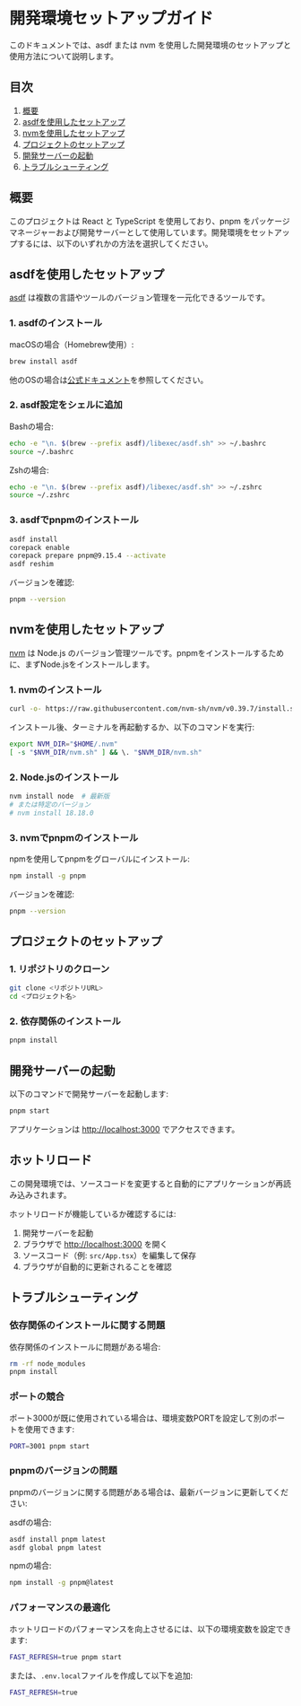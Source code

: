 # 開発環境セットアップガイド

このドキュメントでは、asdf または nvm を使用した開発環境のセットアップと使用方法について説明します。

## 目次

1. [概要](#概要)
2. [asdfを使用したセットアップ](#asdfを使用したセットアップ)
3. [nvmを使用したセットアップ](#nvmを使用したセットアップ)
4. [プロジェクトのセットアップ](#プロジェクトのセットアップ)
5. [開発サーバーの起動](#開発サーバーの起動)
6. [トラブルシューティング](#トラブルシューティング)

## 概要

このプロジェクトは React と TypeScript を使用しており、pnpm をパッケージマネージャーおよび開発サーバーとして使用しています。開発環境をセットアップするには、以下のいずれかの方法を選択してください。

## asdfを使用したセットアップ

[asdf](https://asdf-vm.com/) は複数の言語やツールのバージョン管理を一元化できるツールです。

### 1. asdfのインストール

macOSの場合（Homebrew使用）:

```bash
brew install asdf
```

他のOSの場合は[公式ドキュメント](https://asdf-vm.com/guide/getting-started.html)を参照してください。

### 2. asdf設定をシェルに追加

Bashの場合:

```bash
echo -e "\n. $(brew --prefix asdf)/libexec/asdf.sh" >> ~/.bashrc
source ~/.bashrc
```

Zshの場合:

```bash
echo -e "\n. $(brew --prefix asdf)/libexec/asdf.sh" >> ~/.zshrc
source ~/.zshrc
```

### 3. asdfでpnpmのインストール

```bash
asdf install
corepack enable
corepack prepare pnpm@9.15.4 --activate
asdf reshim
```

バージョンを確認:

```bash
pnpm --version
```

## nvmを使用したセットアップ

[nvm](https://github.com/nvm-sh/nvm) は Node.js のバージョン管理ツールです。pnpmをインストールするために、まずNode.jsをインストールします。

### 1. nvmのインストール

```bash
curl -o- https://raw.githubusercontent.com/nvm-sh/nvm/v0.39.7/install.sh | bash
```

インストール後、ターミナルを再起動するか、以下のコマンドを実行:

```bash
export NVM_DIR="$HOME/.nvm"
[ -s "$NVM_DIR/nvm.sh" ] && \. "$NVM_DIR/nvm.sh"
```

### 2. Node.jsのインストール

```bash
nvm install node  # 最新版
# または特定のバージョン
# nvm install 18.18.0
```

### 3. nvmでpnpmのインストール

npmを使用してpnpmをグローバルにインストール:

```bash
npm install -g pnpm
```

バージョンを確認:

```bash
pnpm --version
```

## プロジェクトのセットアップ

### 1. リポジトリのクローン

```bash
git clone <リポジトリURL>
cd <プロジェクト名>
```

### 2. 依存関係のインストール

```bash
pnpm install
```

## 開発サーバーの起動

以下のコマンドで開発サーバーを起動します:

```bash
pnpm start
```

アプリケーションは <http://localhost:3000> でアクセスできます。

## ホットリロード

この開発環境では、ソースコードを変更すると自動的にアプリケーションが再読み込みされます。

ホットリロードが機能しているか確認するには:

1. 開発サーバーを起動
2. ブラウザで <http://localhost:3000> を開く
3. ソースコード（例: `src/App.tsx`）を編集して保存
4. ブラウザが自動的に更新されることを確認

## トラブルシューティング

### 依存関係のインストールに関する問題

依存関係のインストールに問題がある場合:

```bash
rm -rf node_modules
pnpm install
```

### ポートの競合

ポート3000が既に使用されている場合は、環境変数PORTを設定して別のポートを使用できます:

```bash
PORT=3001 pnpm start
```

### pnpmのバージョンの問題

pnpmのバージョンに関する問題がある場合は、最新バージョンに更新してください:

asdfの場合:

```bash
asdf install pnpm latest
asdf global pnpm latest
```

npmの場合:

```bash
npm install -g pnpm@latest
```

### パフォーマンスの最適化

ホットリロードのパフォーマンスを向上させるには、以下の環境変数を設定できます:

```bash
FAST_REFRESH=true pnpm start
```

または、`.env.local`ファイルを作成して以下を追加:

```bash
FAST_REFRESH=true
```
